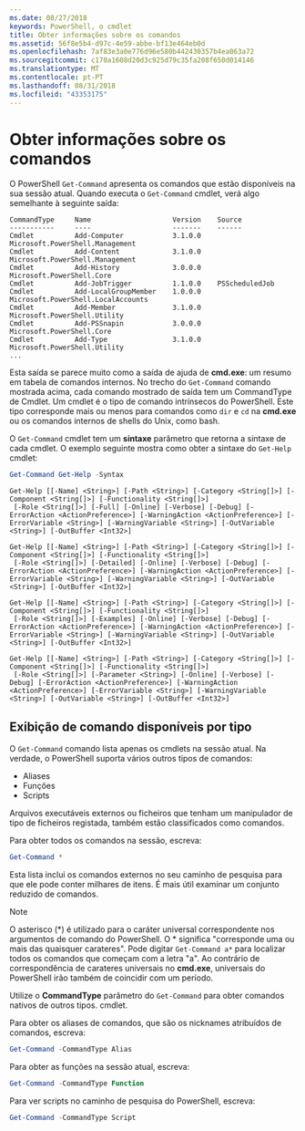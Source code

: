 ```yaml
---
ms.date: 08/27/2018
keywords: PowerShell, o cmdlet
title: Obter informações sobre os comandos
ms.assetid: 56f8e5b4-d97c-4e59-abbe-bf13e464eb0d
ms.openlocfilehash: 7af83e3a0e776d96e580b442430357b4ea063a72
ms.sourcegitcommit: c170a1608d20d3c925d79c35fa208f650d014146
ms.translationtype: MT
ms.contentlocale: pt-PT
ms.lasthandoff: 08/31/2018
ms.locfileid: "43353175"
---
```

# <a name="getting-information-about-commands"></a>Obter informações sobre os comandos

O PowerShell `Get-Command` apresenta os comandos que estão disponíveis na sua sessão atual.
Quando executa o `Get-Command` cmdlet, verá algo semelhante à seguinte saída:

```output
CommandType     Name                    Version    Source
-----------     ----                    -------    ------
Cmdlet          Add-Computer            3.1.0.0    Microsoft.PowerShell.Management
Cmdlet          Add-Content             3.1.0.0    Microsoft.PowerShell.Management
Cmdlet          Add-History             3.0.0.0    Microsoft.PowerShell.Core
Cmdlet          Add-JobTrigger          1.1.0.0    PSScheduledJob
Cmdlet          Add-LocalGroupMember    1.0.0.0    Microsoft.PowerShell.LocalAccounts
Cmdlet          Add-Member              3.1.0.0    Microsoft.PowerShell.Utility
Cmdlet          Add-PSSnapin            3.0.0.0    Microsoft.PowerShell.Core
Cmdlet          Add-Type                3.1.0.0    Microsoft.PowerShell.Utility
...
```

Esta saída se parece muito como a saída de ajuda de **cmd.exe**: um resumo em tabela de comandos internos. No trecho do `Get-Command` comando mostrada acima, cada comando mostrado de saída tem um CommandType de Cmdlet. Um cmdlet é o tipo de comando intrínsecos do PowerShell. Este tipo corresponde mais ou menos para comandos como `dir` e `cd` na **cmd.exe** ou os comandos internos de shells do Unix, como bash.

O `Get-Command` cmdlet tem um **sintaxe** parâmetro que retorna a sintaxe de cada cmdlet. O exemplo seguinte mostra como obter a sintaxe do `Get-Help` cmdlet:

```powershell
Get-Command Get-Help -Syntax
```

```output
Get-Help [[-Name] <String>] [-Path <String>] [-Category <String[]>] [-Component <String[]>] [-Functionality <String[]>]
 [-Role <String[]>] [-Full] [-Online] [-Verbose] [-Debug] [-ErrorAction <ActionPreference>] [-WarningAction <ActionPreference>] [-ErrorVariable <String>] [-WarningVariable <String>] [-OutVariable <String>] [-OutBuffer <Int32>]

Get-Help [[-Name] <String>] [-Path <String>] [-Category <String[]>] [-Component <String[]>] [-Functionality <String[]>]
 [-Role <String[]>] [-Detailed] [-Online] [-Verbose] [-Debug] [-ErrorAction <ActionPreference>] [-WarningAction <ActionPreference>] [-ErrorVariable <String>] [-WarningVariable <String>] [-OutVariable <String>] [-OutBuffer <Int32>]

Get-Help [[-Name] <String>] [-Path <String>] [-Category <String[]>] [-Component <String[]>] [-Functionality <String[]>]
 [-Role <String[]>] [-Examples] [-Online] [-Verbose] [-Debug] [-ErrorAction <ActionPreference>] [-WarningAction <ActionPreference>] [-ErrorVariable <String>] [-WarningVariable <String>] [-OutVariable <String>] [-OutBuffer <Int32>]

Get-Help [[-Name] <String>] [-Path <String>] [-Category <String[]>] [-Component <String[]>] [-Functionality <String[]>]
 [-Role <String[]>] [-Parameter <String>] [-Online] [-Verbose] [-Debug] [-ErrorAction <ActionPreference>] [-WarningAction <ActionPreference>] [-ErrorVariable <String>] [-WarningVariable <String>] [-OutVariable <String>] [-OutBuffer <Int32>]
```

## <a name="displaying-available-command-by-type"></a>Exibição de comando disponíveis por tipo

O `Get-Command` comando lista apenas os cmdlets na sessão atual. Na verdade, o PowerShell suporta vários outros tipos de comandos:

- Aliases
- Funções
- Scripts

Arquivos executáveis externos ou ficheiros que tenham um manipulador de tipo de ficheiros registada, também estão classificados como comandos.

Para obter todos os comandos na sessão, escreva:

```powershell
Get-Command *
```

Esta lista inclui os comandos externos no seu caminho de pesquisa para que ele pode conter milhares de itens.
É mais útil examinar um conjunto reduzido de comandos.

> [!NOTE]
> O asterisco (\*) é utilizado para o caráter universal correspondente nos argumentos de comando do PowerShell. O \* significa "corresponde uma ou mais das quaisquer carateres". Pode digitar `Get-Command a*` para localizar todos os comandos que começam com a letra "a". Ao contrário de correspondência de carateres universais no **cmd.exe**, universais do PowerShell irão também de coincidir com um período.

Utilize o **CommandType** parâmetro do `Get-Command` para obter comandos nativos de outros tipos.
cmdlet.

Para obter os aliases de comandos, que são os nicknames atribuídos de comandos, escreva:

```powershell
Get-Command -CommandType Alias
```

Para obter as funções na sessão atual, escreva:

```powershell
Get-Command -CommandType Function
```

Para ver scripts no caminho de pesquisa do PowerShell, escreva:

```powershell
Get-Command -CommandType Script
```